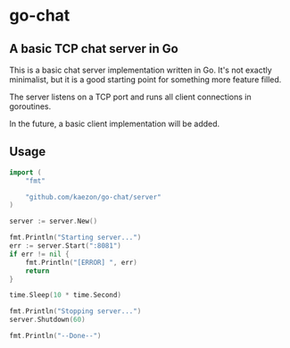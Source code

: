 # go-chat

## A basic TCP chat server in Go

This is a basic chat server implementation written in Go. It's not exactly minimalist,
but it is a good starting point for something more feature filled.

The server listens on a TCP port and runs all client connections in goroutines.

In the future, a basic client implementation will be added.

## Usage

```go
import (
	"fmt"

    "github.com/kaezon/go-chat/server"
)

server := server.New()

fmt.Println("Starting server...")
err := server.Start(":8081")
if err != nil {
	fmt.Println("[ERROR] ", err)
	return
}

time.Sleep(10 * time.Second)

fmt.Println("Stopping server...")
server.Shutdown(60)

fmt.Println("--Done--")
```
